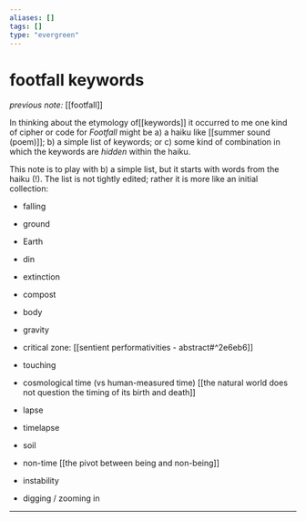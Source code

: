 ```yaml
---
aliases: []
tags: []
type: "evergreen"
---
```


# footfall keywords

_previous note:_ [[footfall]]

In thinking about the etymology of[[keywords]] it occurred to me one kind of cipher or code for _Footfall_ might be a) a haiku like [[summer sound (poem)]]; b) a simple list of keywords; or c) some kind of combination in which the keywords are *hidden* within the haiku.

This note is to play with b) a simple list, but it starts with words from the haiku (!). The list is not tightly edited; rather it is more like an initial collection:

- falling
- ground
- Earth
- din
- extinction
- compost
- body 
- gravity
- critical zone: [[sentient performativities - abstract#^2e6eb6]]
- touching
- cosmological time (vs human-measured time) [[the natural world does not question the timing of its birth and death]]
- lapse
- timelapse
- soil
- non-time [[the pivot between being and non-being]]


- instability
- digging / zooming in 




---





